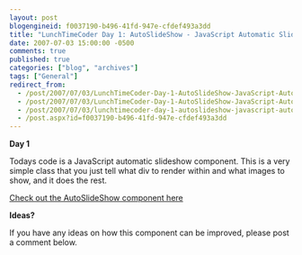 ```yaml
---
layout: post
blogengineid: f0037190-b496-41fd-947e-cfdef493a3dd
title: "LunchTimeCoder Day 1: AutoSlideShow - JavaScript Automatic SlideShow Class"
date: 2007-07-03 15:00:00 -0500
comments: true
published: true
categories: ["blog", "archives"]
tags: ["General"]
redirect_from: 
  - /post/2007/07/03/LunchTimeCoder-Day-1-AutoSlideShow-JavaScript-Automatic-SlideShow-Class.aspx
  - /post/2007/07/03/LunchTimeCoder-Day-1-AutoSlideShow-JavaScript-Automatic-SlideShow-Class
  - /post/2007/07/03/lunchtimecoder-day-1-autoslideshow-javascript-automatic-slideshow-class
  - /post.aspx?id=f0037190-b496-41fd-947e-cfdef493a3dd
---
```

<!-- more -->

**Day 1**

Todays code is a JavaScript automatic slideshow component. This is a very simple class that you just tell what div to render within and what images to show, and it does the rest.

<A href="/download/lunchtimecoder/javascript/autoslideshow/">Check out the AutoSlideShow component here</A>

**Ideas?**

If you have any ideas on how this component can be improved, please post a comment below.
